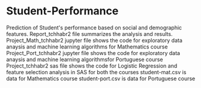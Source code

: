 # Student-Performance
Prediction of Student's performance based on social and demographic features.
Report_tchhabr2 file summarizes the analysis and results.
Project_Math_tchhabr2 jupyter file shows the code for exploratory data anaysis and machine learning algorithms for Mathematics course
Project_Port_tchhabr2 jupyter file shows the code for exploratory data anaysis and machine learning algorithmsfor Portuguese course
Project_tchhabr2 sas file shows the code for Logistic Regression and feature selection analysis in SAS for both the courses
student-mat.csv is data for Mathematics course
student-port.csv is data for Portuguese course
